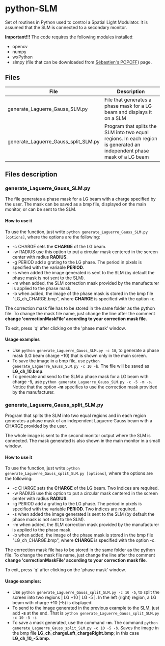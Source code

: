 # python-SLM
Set of routines in Python used to control a Spatial Light Modulator. It is assumed that the SLM is connected to a secondary monitor.

**Important!!!** The code requires the following modules installed:
* opencv
* numpy
* wxPython 
* slmpy (file that can be downloaded from [Sébastien's POPOFF](http://wavefrontshaping.net/index.php/57-community/tutorials/spatial-lights-modulators-slms/124-how-to-control-a-slm-with-python)) page.

## Files

File | Description
------------ | -------------
generate_Laguerre_Gauss_SLM.py | File that generates a phase mask for a LG beam and displays it on a SLM
generate_Laguerre_Gauss_split_SLM.py | Program that splits the SLM into two equal regions. In each region is generated an independent phase mask of a LG beam

## Files description
### generate_Laguerre_Gauss_SLM.py
The file generates a phase mask for a LG beam with a charge specified by the user. The mask can be saved as a bmp file, displayed on the main monitor, or can be sent to the SLM.

#### How to use it
To use the function, just write `python generate_Laguerre_Gauss_SLM.py [options]`, where the options are the following:

* -c CHARGE sets the **CHARGE** of the LG beam.
* -w RADIUS use this option to put a circular mask centered in the screen center with radius **RADIUS**.
* -g PERIOD add a grating to the LG phase. The period in pixels is specified with the variable **PERIOD**.
* -s when added the image generated is sent to the SLM (by default the phase mask is not sent to the SLM).
* -m when added, the SLM correction mask provided by the manufacturer is applied to the phase mask.
* -b when added, the image of the phase mask is stored in the bmp file "LG_ch_CHARGE.bmp", where **CHARGE** is specified with the option -c.

The correction mask file has to be stored in the same folder as the python file. To change the mask file name, just change the line after the comment **change 'correctionMaskFile' according to your correction mask file**.

To exit, press 'q' after clicking on the 'phase mask' window.

#### Usage examples
* Use `python generate_Laguerre_Gauss_SLM.py -c 10`, to generate a phase mask (LG beam charge +10) that is shown only in the main screen.
* To save the image in a bmp file, use `python generate_Laguerre_Gauss_SLM.py -c 10 -b`. The file will be saved as **LG_ch_10.bmp**.
* To generate and send to the SLM a phase mask for a LG beam with charge -5, use `python generate_Laguerre_Gauss_SLM.py -c -5 -m -s`. Notice that the option **-m** specifies to use the correction mask provided by the manufacturer.

### generate_Laguerre_Gauss_split_SLM.py
Program that splits the SLM into two equal regions and in each region generates a phase mask of an independent Laguerre Gauss beam with a CHARGE provided by the user. 

The whole image is sent to the second monitor output where the SLM is connected. The mask generated is also shown in the main monitor in a small window.

#### How to use it
To use the function, just write `python generate_Laguerre_Gauss_split_SLM.py [options]`, where the options are the following:

* -c CHARGE sets the **CHARGE** of the LG beam. Two indices are required.
* -w RADIUS use this option to put a circular mask centered in the screen center with radius **RADIUS**.
* -g PERIOD add a grating to the LG phase. The period in pixels is specified with the variable **PERIOD**. Two indices are required.
* -s when added the image generated is sent to the SLM (by default the phase mask is not sent to the SLM).
* -m when added, the SLM correction mask provided by the manufacturer is applied to the phase mask.
* -b when added, the image of the phase mask is stored in the bmp file "LG_ch_CHARGE.bmp", where **CHARGE** is specified with the option -c.             

The correction mask file has to be stored in the same folder as the python file. To change the mask file name, just change the line after the comment **change 'correctionMaskFile' according to your correction mask file**.

To exit, press 'q' after clicking on the 'phase mask' window.

#### Usage examples:

* Use `python generate_Laguerre_Gauss_split_SLM.py -c 10 -5`, to split the screen into two regions | LG +10 | LG -5 |. In the left (right) region, a LG beam with charge +10 (-5) is displayed.
* To send to the image generated in the previous example to the SLM, just add **-s** at the end. That is `python generate_Laguerre_Gauss_split_SLM.py -c 10 -5 -s`
* To save a mask generated, use the command **-m**. The command `python generate_Laguerre_Gauss_split_SLM.py -c 10 -5 -b`. Saves the image in the bmp file **LG_ch_chargeLeft_chargeRight.bmp**; in this case **LG_ch_10_-5.bmp**.
